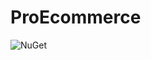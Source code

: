 # ProEcommerce
![NuGet](https://img.shields.io/tokei/lines/github/arsalanfallahpour/ProEcommerce?color=darkgreen&label=total%20lines%20of%20source%20code%20ProEcommerce)
